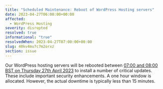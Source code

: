 ```yaml
---
title: "Scheduled Maintenance: Reboot of WordPress Hosting servers"
date: 2023-04-27T06:00:00+00:00
affected:
  - WordPress Hosting
severity: disrupted
resolved: true
informational: "true"
resolvedWhen: 2023-04-27T07:00:00+00:00
slug: 40kv4mu7c7m2orxz
section: issue
---
```

Our WordPress hosting servers will be rebooted between [07:00 and 08:00 BST on Thursday 27th April 2023](https://www.timeanddate.com/worldclock/fixedtime.html?msg=Reboot+of+WordPress+Hosting+servers+-+Scheduled+Maintenance&iso=20230427T06&p1=5823&ah=1) to install a number of critical updates. These include important security enhancements. A one hour window is allocated. However, the actual downtime is typically less than 15 minutes.

